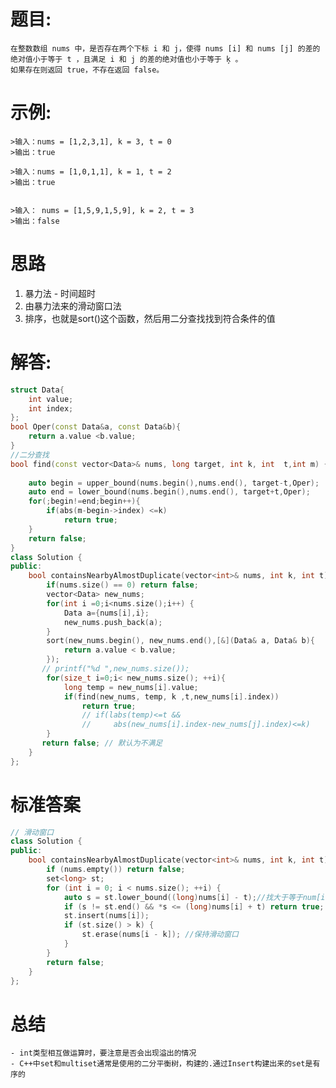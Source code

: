 # 题目:
    在整数数组 nums 中，是否存在两个下标 i 和 j，使得 nums [i] 和 nums [j] 的差的绝对值小于等于 t ，且满足 i 和 j 的差的绝对值也小于等于 ķ 。
    如果存在则返回 true，不存在返回 false。

# 示例:
    
    >输入：nums = [1,2,3,1], k = 3, t = 0
    >输出：true

    >输入：nums = [1,0,1,1], k = 1, t = 2
    >输出：true

    
    >输入： nums = [1,5,9,1,5,9], k = 2, t = 3
    >输出：false
# 思路
1. 暴力法 - 时间超时
2. 由暴力法来的滑动窗口法
2. 排序，也就是sort()这个函数，然后用二分查找找到符合条件的值
# 解答:
```c++
struct Data{
    int value;
    int index;
};
bool Oper(const Data&a, const Data&b){
    return a.value <b.value;
}
//二分查找
bool find(const vector<Data>& nums, long target, int k, int  t,int m) {
   
    auto begin = upper_bound(nums.begin(),nums.end(), target-t,Oper);
    auto end = lower_bound(nums.begin(),nums.end(), target+t,Oper);
    for(;begin!=end;begin++){
        if(abs(m-begin->index) <=k)
            return true;
    }
    return false;
}
class Solution {
public:
    bool containsNearbyAlmostDuplicate(vector<int>& nums, int k, int t) {
        if(nums.size() == 0) return false;
        vector<Data> new_nums;
        for(int i =0;i<nums.size();i++) {
            Data a={nums[i],i};
            new_nums.push_back(a);
        }
        sort(new_nums.begin(), new_nums.end(),[&](Data& a, Data& b){
            return a.value < b.value;
        });
       // printf("%d ",new_nums.size());
        for(size_t i=0;i< new_nums.size(); ++i){
            long temp = new_nums[i].value;
            if(find(new_nums, temp, k ,t,new_nums[i].index)) 
                return true;
                // if(labs(temp)<=t && 
                //     abs(new_nums[i].index-new_nums[j].index)<=k)            }
        }
       return false; // 默认为不满足
    }
};
```
# 标准答案
```c++
// 滑动窗口
class Solution {
public:
    bool containsNearbyAlmostDuplicate(vector<int>& nums, int k, int t) {        
        if (nums.empty()) return false;
        set<long> st;
        for (int i = 0; i < nums.size(); ++i) {                        
            auto s = st.lower_bound((long)nums[i] - t);//找大于等于num[i] - t的数
            if (s != st.end() && *s <= (long)nums[i] + t) return true;
            st.insert(nums[i]);
            if (st.size() > k) {
                st.erase(nums[i - k]); //保持滑动窗口
            }
        }
        return false;
    }
};
```

# 总结
    - int类型相互做运算时，要注意是否会出现溢出的情况
    - C++中set和multiset通常是使用的二分平衡树，构建的.通过Insert构建出来的set是有序的